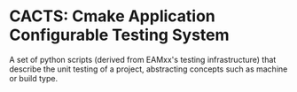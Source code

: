 # CACTS: Cmake Application Configurable Testing System

A set of python scripts (derived from EAMxx's testing infrastructure) that describe
the unit testing of a project, abstracting concepts such as machine or build type.
